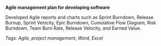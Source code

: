 **Agile management plan for developing software**

Developed Agile reports and charts such as Sprint Burndown, Release Burnup, Sprint Velocity, Epic Burndown, Cumulative Flow Diagram, Risk Burndown, Team Burn Rate, Release Velocity, and Earned Value. 

*Tags: Agile, project management, Word, Excel*